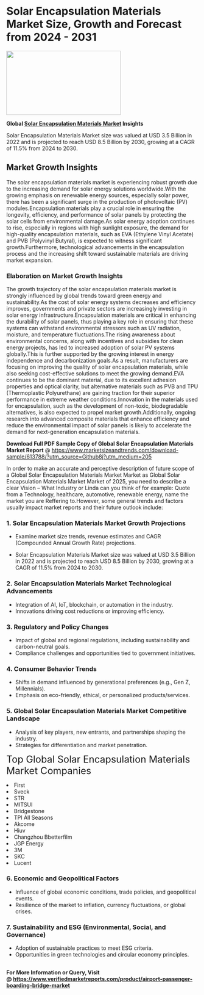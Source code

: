 <H1>Solar Encapsulation Materials Market Size, Growth and Forecast from 2024 - 2031</H1><img class="aligncenter size-medium wp-image-584254" src="https://thirdeyenews.in/wp-content/uploads/2024/09/Global-Market-Research-300x168.jpeg" alt="" width="300" height="168" /><p><strong>Global&nbsp;<a href="https://www.marketsizeandtrends.com/download-sample/613788/?utm_source=Github8j?utm_medium=205">Solar Encapsulation Materials Market</a> Insights</strong></p><p>Solar Encapsulation Materials Market size was valued at USD 3.5 Billion in 2022 and is projected to reach USD 8.5 Billion by 2030, growing at a CAGR of 11.5% from 2024 to 2030.</p><p><h2>Market Growth Insights</h2> The solar encapsulation materials market is experiencing robust growth due to the increasing demand for solar energy solutions worldwide.With the growing emphasis on renewable energy sources, especially solar power, there has been a significant surge in the production of photovoltaic (PV) modules.Encapsulation materials play a crucial role in ensuring the longevity, efficiency, and performance of solar panels by protecting the solar cells from environmental damage.As solar energy adoption continues to rise, especially in regions with high sunlight exposure, the demand for high-quality encapsulation materials, such as EVA (Ethylene Vinyl Acetate) and PVB (Polyvinyl Butyral), is expected to witness significant growth.Furthermore, technological advancements in the encapsulation process and the increasing shift toward sustainable materials are driving market expansion. <h3>Elaboration on Market Growth Insights</h3> The growth trajectory of the solar encapsulation materials market is strongly influenced by global trends toward green energy and sustainability.As the cost of solar energy systems decreases and efficiency improves, governments and private sectors are increasingly investing in solar energy infrastructure.Encapsulation materials are critical in enhancing the durability of solar panels, thus playing a key role in ensuring that these systems can withstand environmental stressors such as UV radiation, moisture, and temperature fluctuations.The rising awareness about environmental concerns, along with incentives and subsidies for clean energy projects, has led to increased adoption of solar PV systems globally.This is further supported by the growing interest in energy independence and decarbonization goals.As a result, manufacturers are focusing on improving the quality of solar encapsulation materials, while also seeking cost-effective solutions to meet the growing demand.EVA continues to be the dominant material, due to its excellent adhesion properties and optical clarity, but alternative materials such as PVB and TPU (Thermoplastic Polyurethane) are gaining traction for their superior performance in extreme weather conditions.Innovation in the materials used for encapsulation, such as the development of non-toxic, biodegradable alternatives, is also expected to propel market growth.Additionally, ongoing research into advanced composite materials that enhance efficiency and reduce the environmental impact of solar panels is likely to accelerate the demand for next-generation encapsulation materials.</p><p><span class=""><strong>Download Full PDF Sample Copy of Global Solar Encapsulation Materials Market Report</strong> @ <a href="https://www.marketsizeandtrends.com/download-sample/613788/?utm_source=Github8j?utm_medium=205" target="_blank">https://www.marketsizeandtrends.com/download-sample/613788/?utm_source=Github8j?utm_medium=205</a></span></p><p>In order to make an accurate and perceptive description of future scope of a Global&nbsp;Solar Encapsulation Materials Market Market as Global&nbsp;Solar Encapsulation Materials Market Market of 2025, you need to describe a clear Vision &ndash; What Industry or Linda can you think of for example: Quote from a Technology, healthcare, automotive, renewable energy, name the market you are Reffering to.However, some general trends and factors usually impact market reports and their future outlook include:</p><h3>1.&nbsp;<strong>Solar Encapsulation Materials Market Growth Projections</strong></h3><ul><li>Examine market size trends, revenue estimates and CAGR (Compounded Annual Growth Rate) projections.</li><li><p>Solar Encapsulation Materials Market size was valued at USD 3.5 Billion in 2022 and is projected to reach USD 8.5 Billion by 2030, growing at a CAGR of 11.5% from 2024 to 2030.</p></li></ul><h3>2.&nbsp;<strong>Solar Encapsulation Materials Market Technological Advancements</strong></h3><ul><li>Integration of AI, IoT, blockchain, or automation in the industry.</li><li>Innovations driving cost reductions or improving efficiency.</li></ul><h3>3.&nbsp;<strong>Regulatory and Policy Changes</strong></h3><ul><li>Impact of global and regional regulations, including sustainability and carbon-neutral goals.</li><li>Compliance challenges and opportunities tied to government initiatives.</li></ul><h3>4.&nbsp;<strong>Consumer Behavior Trends</strong></h3><ul><li>Shifts in demand influenced by generational preferences (e.g., Gen Z, Millennials).</li><li>Emphasis on eco-friendly, ethical, or personalized products/services.</li></ul><h3>5.&nbsp;<strong>Global Solar Encapsulation Materials Market Competitive Landscape</strong></h3><ul><li>Analysis of key players, new entrants, and partnerships shaping the industry.</li><li>Strategies for differentiation and market penetration.</li></ul><p data-pm-slice="1 1 []"><span style="color: inherit; font-family: inherit; font-size: 25px;">Top Global Solar Encapsulation Materials Market Companies</span></p><div class="" data-test-id=""><p><li> First</li><li> Sveck</li><li> STR</li><li> MITSUI</li><li> Bridgestone</li><li> TPI All Seasons</li><li> Akcome</li><li> Hiuv</li><li> Changzhou Bbetterfilm</li><li> JGP Energy</li><li> 3M</li><li> SKC</li><li> Lucent</li></p></div><h3>6.&nbsp;<strong>Economic and Geopolitical Factors</strong></h3><ul><li>Influence of global economic conditions, trade policies, and geopolitical events.</li><li>Resilience of the market to inflation, currency fluctuations, or global crises.</li></ul><h3>7.&nbsp;<strong>Sustainability and ESG (Environmental, Social, and Governance)</strong></h3><ul><li>Adoption of sustainable practices to meet ESG criteria.</li><li>Opportunities in green technologies and circular economy principles.</li></ul><h2><strong style="font-size: 14px;">For More Information or Query, Visit @&nbsp;</strong><a style="background-color: #ffffff; font-size: 14px;" href="https://www.marketsizeandtrends.com/report/solar-encapsulation-materials-market/" target="_blank">https://www.verifiedmarketreports.com/product/airport-passenger-boarding-bridge-market</a></h2>